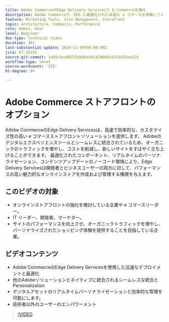 ```yaml
---
title: Adobe CommerceのEdge Delivery Servicesで E-Commerceを強化
description: Adobe Commerceで、SEO に最適化された高速な e コマースを体験してください。 トラフィックの増加、コストの削減、ストアフロントの管理をEdge Delivery Servicesで簡単に行えます。
feature: Marketing Tools, Site Management, Storefront
topic: Architecture, Commerce, Performance
role: Admin, User
level: Beginner
doc-type: Technical Video
duration: 301
last-substantial-update: 2024-11-09T00:00:00Z
jira: KT-16193
source-git-commit: 1dd8c4ea80732d68b44d1d200ddcb331551ea224
workflow-type: tm+mt
source-wordcount: '172'
ht-degree: 0%

---
```



# Adobe Commerce ストアフロントのオプション

Adobe CommerceのEdge Delivery Servicesは、高速で効率的な、カスタマイズ性の高い e コマースストアフロントソリューションを提供します。
Adobeのデジタルエクスペリエンスツールとシームレスに統合されているため、オーガニックのトラフィックを増やし、コストを削減し、新しいサイトをすばやく立ち上げることができます。 最適化されたコンポーネント、リアルタイムのパーソナライゼーション、コンテンツアップデートのノーコード環境により、Edge Delivery Servicesは開発者とビジネスユーザーの両方に対して、パフォーマンスの高い魅力的なオンラインストアを作成および管理する権限を与えます。

## このビデオの対象

- オンラインストアフロントの強化を検討している企業や e コマースリーダー。
- IT リーダー、開発者、マーケター。
- サイトのパフォーマンスを向上させ、オーガニックトラフィックを増やし、パーソナライズされたショッピング体験を提供することを目指している企業。

## ビデオコンテンツ

- Adobe CommerceのEdge Delivery Servicesを使用した迅速なデプロイメントと最適化
- 他のAdobeソリューションとネイティブに統合されるシームレスな統合とPersonalization
- デジタルアセットのリアルタイムパーソナライゼーションと効率的な管理を可能にします。
- 技術者以外のユーザーのエンパワーメント

>[!VIDEO](https://video.tv.adobe.com/v/3431725?learn=on)
